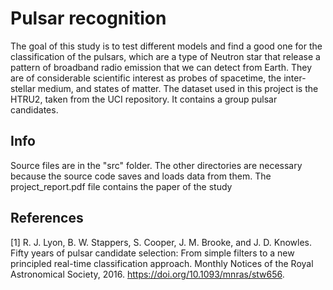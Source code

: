 # Pulsar recognition

The goal of this study is to test different models and find a good one for the classification of the pulsars, which are a type of Neutron star that release a pattern of broadband radio emission that we can detect from Earth. They are of considerable scientific interest as probes of spacetime, the inter-stellar medium, and states of matter. The dataset used in this project is the HTRU2, taken from the UCI repository. It contains a group pulsar candidates.

## Info

Source files are in the "src" folder.
The other directories are necessary because the source code saves and loads data from them.
The project_report.pdf file contains the paper of the study

## References

[1] R. J. Lyon, B. W. Stappers, S. Cooper, J. M. Brooke, and J. D. Knowles. Fifty years of pulsar candidate
selection: From simple filters to a new principled real-time classification approach. Monthly
Notices of the Royal Astronomical Society, 2016. https://doi.org/10.1093/mnras/stw656.

